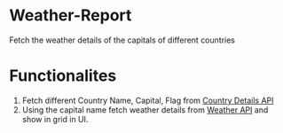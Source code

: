 # Weather-Report
Fetch the weather details of the capitals of different countries
# Functionalites
1) Fetch different Country Name, Capital, Flag from  [Country Details API](https://restcountries.com/v2/all)
2) Using the capital name fetch weather details from [Weather API](https://api.openweathermap.org/data/2.5/weather?q={capital_name}&appid={API_key}) and show in grid in UI.
